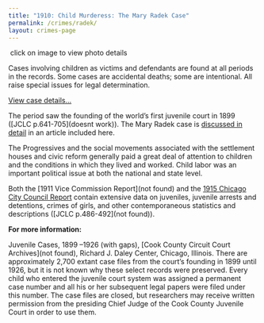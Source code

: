 ```yaml
---
title: "1910: Child Murderess: The Mary Radek Case"
permalink: /crimes/radek/
layout: crimes-page
---
```


![]()
click on image to view photo details

Cases involving children as victims and defendants are found at all periods in the records. Some cases are accidental deaths; some are intentional. All raise special issues for legal determination.

[View case details...](/database/2093/)

The period saw the founding of the world’s first juvenile court in 1899 ([JCLC p.641-705](doesnt work)).  The Mary Radek case is [discussed in detail](/docs_fk/homicide/jclc654-656.pdf) in an article included here.

The Progressives and the social movements associated with the settlement houses and civic reform generally paid a great deal of attention to children and the conditions in which they lived and worked. Child labor was an important political issue at both the national and state level.

Both the [1911 Vice Commission Report](not found) and the [1915 Chicago City Council Report](/pubs/ccreport/) contain extensive data on juveniles, juvenile arrests and detentions, crimes of girls, and other contemporaneous statistics and descriptions ([JCLC p.486-492](not found)).

**For more information:**

   Juvenile Cases, 1899 –1926 (with gaps), [Cook County Circuit Court Archives](not found), Richard J. Daley Center, Chicago, Illinois. There are approximately 2,700 extant case files from the court’s founding in 1899 until 1926, but it is not known why these select records were preserved.  Every child who entered the juvenile court system was assigned a permanent case number and all his or her subsequent legal papers were filed under this number.  The case files are closed, but researchers may receive written permission from the presiding Chief Judge of the Cook County Juvenile Court in order to use them.
